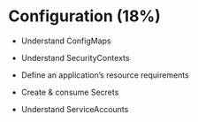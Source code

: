 # Configuration (18%)

* Understand ConfigMaps

* Understand SecurityContexts

* Define an application’s resource requirements

* Create & consume Secrets

* Understand ServiceAccounts
